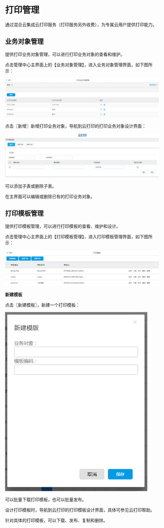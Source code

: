 # 打印管理

通过混合云集成云打印服务（打印服务另外收费），为专属云用户提供打印能力。

## 业务对象管理

提供打印业务对象管理，可以进行打印业务对象的查看和维护。

点击管理中心主界面上的【业务对象管理】，进入业务对象管理界面，如下图所示：

![](/articles/appspecial/5-/images/image87.png)

 
点击〖新增〗新增打印业务对象，导航到云打印的打印业务对象设计界面：

![](/articles/appspecial/5-/images/image88.png)


 
可以添加子表或删除子表。

在主界面可以编辑或删除已有的打印业务对象。

## 打印模板管理

提供打印模板管理，可以进行打印模板的查看、维护和设计。

点击管理中心主界面上的【打印模板管理】，进入打印模板管理界面，如下图所示：

![](/articles/appspecial/5-/images/image89.png)
 
**新建模板**

点击〖新建模板〗，新建一个打印模板：

![](/articles/appspecial/5-/images/image90.png)
 
可以批量下载打印模板，也可以批量发布。

设计打印模板时，导航到云打印的打印模板设计界面，具体可参见云打印帮助。

针对具体的打印模板，可以下载、发布、复制和删除。
